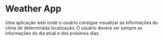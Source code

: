 # Weather App

Uma aplicação web onde o usuário consigue visualizar as
informações do clima de determinada localização. O usuário deverá ver sempre as informações
do dia atual e dos próximos dias.
